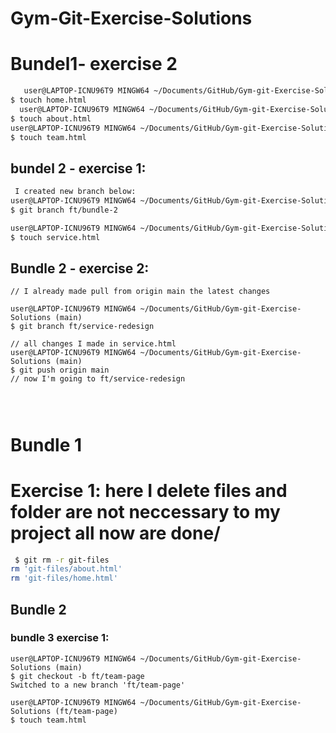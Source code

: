 # Gym-Git-Exercise-Solutions
# Bundel1- exercise 2
``` bash
   user@LAPTOP-ICNU96T9 MINGW64 ~/Documents/GitHub/Gym-git-Exercise-Solutions (dev)
$ touch home.html
  user@LAPTOP-ICNU96T9 MINGW64 ~/Documents/GitHub/Gym-git-Exercise-Solutions (dev)
$ touch about.html
user@LAPTOP-ICNU96T9 MINGW64 ~/Documents/GitHub/Gym-git-Exercise-Solutions (dev)
$ touch team.html 


```
## bundel 2 - exercise 1:
``` bash
 I created new branch below:
user@LAPTOP-ICNU96T9 MINGW64 ~/Documents/GitHub/Gym-git-Exercise-Solutions (dev)
$ git branch ft/bundle-2 

user@LAPTOP-ICNU96T9 MINGW64 ~/Documents/GitHub/Gym-git-Exercise-Solutions (ft/bundle-2)
$ touch service.html


```
## Bundle 2 - exercise 2:
```
// I already made pull from origin main the latest changes

user@LAPTOP-ICNU96T9 MINGW64 ~/Documents/GitHub/Gym-git-Exercise-Solutions (main)
$ git branch ft/service-redesign

// all changes I made in service.html 
user@LAPTOP-ICNU96T9 MINGW64 ~/Documents/GitHub/Gym-git-Exercise-Solutions (main)
$ git push origin main
// now I'm going to ft/service-redesign




```
# Bundle 1
# Exercise 1: here I delete files and folder  are not neccessary to my project all  now are done/

```bash 
 $ git rm -r git-files
rm 'git-files/about.html'
rm 'git-files/home.html'

```
## Bundle 2
### bundle 3 exercise 1:
```
user@LAPTOP-ICNU96T9 MINGW64 ~/Documents/GitHub/Gym-git-Exercise-Solutions (main)
$ git checkout -b ft/team-page
Switched to a new branch 'ft/team-page'

user@LAPTOP-ICNU96T9 MINGW64 ~/Documents/GitHub/Gym-git-Exercise-Solutions (ft/team-page)  
$ touch team.html


```
